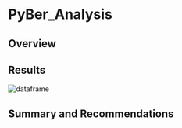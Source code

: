 # PyBer_Analysis

## Overview

## Results
![dataframe]('Resources/Pyber_summary_data.png')

## Summary and Recommendations
